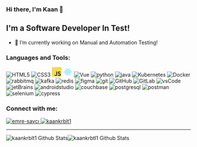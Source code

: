 ### Hi there, I'm Kaan 👋

## I'm a Software Developer In Test!

- :dart: I’m currently working on Manual and Automation Testing!

### Languages and Tools:

<p align="left">
  <img  width="26px" src="https://www.vectorlogo.zone/logos/w3_html5/w3_html5-icon.svg" alt="HTML5"/>
  <img  width="26px" src="https://www.vectorlogo.zone/logos/w3_css/w3_css-icon.svg" alt="CSS3"/>
  <img  width="26px" src="https://raw.githubusercontent.com/github/explore/80688e429a7d4ef2fca1e82350fe8e3517d3494d/topics/javascript/javascript.png" alt="JavaScript" />
  <img  width="26px" src="https://raw.githubusercontent.com/github/explore/80688e429a7d4ef2fca1e82350fe8e3517d3494d/topics/react/react.png" alt="React"/>
  <img  width="26px" src="https://www.vectorlogo.zone/logos/vuejs/vuejs-icon.svg" alt="Vue"/>
  <img  width="26px" src="https://www.vectorlogo.zone/logos/python/python-icon.svg" alt="python"/>
  <img  width="26px" src="https://www.vectorlogo.zone/logos/java/java-icon.svg" alt="java"/>
  <img  width="26px" src="https://www.vectorlogo.zone/logos/kubernetes/kubernetes-icon.svg" alt="Kubernetes"/>
  <img  width="26px" src="https://www.vectorlogo.zone/logos/docker/docker-icon.svg" alt="Docker"/>
  <img  width="26px" src="https://www.vectorlogo.zone/logos/rabbitmq/rabbitmq-icon.svg" alt="rabbitmq"/>
  <img  width="26px" src="https://www.vectorlogo.zone/logos/apache_kafka/apache_kafka-icon.svg" alt="kafka"/>
  <img  width="26px" src="https://www.vectorlogo.zone/logos/redis/redis-icon.svg" alt="redis"/>
  <img  width="26px" src="https://www.vectorlogo.zone/logos/figma/figma-icon.svg" alt="figma"/> 
  <img  width="26px" src="https://www.vectorlogo.zone/logos/git-scm/git-scm-icon.svg" alt="git"/>
  <img  width="26px" src="https://www.vectorlogo.zone/logos/github/github-tile.svg" alt="GitHub"/>
  <img  width="26px" src="https://www.vectorlogo.zone/logos/gitlab/gitlab-icon.svg" alt="GitLab"/>
  <img  width="26px" src="https://www.vectorlogo.zone/logos/visualstudio_code/visualstudio_code-icon.svg" alt="vsCode"/>
  <img  width="26px" src="https://www.vectorlogo.zone/logos/jetbrains/jetbrains-icon.svg" alt="jetBrains"/>
  <img  width="26px" src="https://www.vectorlogo.zone/logos/android/android-icon.svg" alt="androidstudio"/>
  <img  width="26px" src="https://www.vectorlogo.zone/logos/couchbase/couchbase-icon.svg" alt="couchbase"/>
  <img  width="26px" src="https://www.vectorlogo.zone/logos/postgresql/postgresql-icon.svg" alt="postgresql"/>
  <img  width="26px" src="https://www.vectorlogo.zone/logos/getpostman/getpostman-icon.svg" alt="postman"/>
  <img  width="26px" src="https://asset.brandfetch.io/id3uyOwT-S/idgLpsQVbx.jpeg" alt="selenium"/>
  <img  width="26px" src="https://asset.brandfetch.io/idIq_kF0rb/idv3zwmSiY.jpeg" alt="cypress"/>
</p>

### Connect with me:

<p align="left">
  <a href="https://www.linkedin.com/in/kaankarabulut1/" target="blank">
    <img src="https://img.shields.io/badge/LinkedIn-0077B5?style=for-the-badge&logo=linkedin&logoColor=white" alt="emre-savcı" />
  </a>
  <a href="https://twitter.com/kaankrblt1_" target="blank">
    <img src="https://img.shields.io/badge/Twitter-1DA1F2?style=for-the-badge&logo=twitter&logoColor=white" alt="kaankrblt1" />
  </a>
</p>

---

<img align="left" alt="kaankrblt1 Github Stats" src="https://github-readme-stats.vercel.app/api?username=kaankrblt1&count_private=true&show_icons=true&theme=dark"/>
<img align="left" alt="kaankrbtl1 Github Stats" src="https://github-readme-stats.vercel.app/api/top-langs/?username=kaankrblt1&theme=dark&count_private=true&layout=compact"/>
